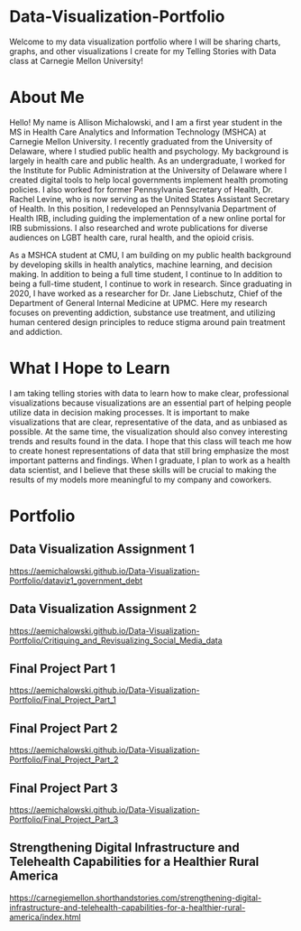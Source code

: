 # Data-Visualization-Portfolio

Welcome to my data visualization portfolio where I will be sharing charts, graphs, and other visualizations I create for my Telling Stories with Data class at Carnegie Mellon University!

# About Me

Hello! My name is Allison Michalowski, and I am a first year student in the MS in Health Care Analytics and Information Technology (MSHCA) at Carnegie Mellon University. I recently graduated from the University of Delaware, where I studied public health and psychology. My background is largely in health care and public health. As an undergraduate, I worked for the Institute for Public Administration at the University of Delaware where I created digital tools to help local governments implement health promoting policies. I also worked for former Pennsylvania Secretary of Health, Dr. Rachel Levine, who is now serving as the United States Assistant Secretary of Health. In this position, I redeveloped an Pennsylvania Department of Health IRB, including guiding the implementation of a new online portal for IRB submissions. I also researched and wrote publications for diverse audiences on LGBT health care, rural health, and the opioid crisis. 

As a MSHCA student at CMU, I am building on my public health background by developing skills in health analytics, machine learning, and decision making. In addition to being a full time student, I continue to In addition to being a full-time student, I continue to work in research. Since graduating in 2020, I have worked as a researcher for Dr. Jane Liebschutz, Chief of the Department of General Internal Medicine at UPMC. Here my research focuses on preventing addiction, substance use treatment, and utilizing human centered design principles to reduce stigma around pain treatment and addiction. 

# What I Hope to Learn

I am taking telling stories with data to learn how to make clear, professional visualizations because visualizations are an essential part of helping people utilize data in decision making processes. It is important to make visualizations that are clear, representative of the data, and as unbiased as possible. At the same time, the visualization should also convey interesting trends and results found in the data. I hope that this class will teach me how to create honest representations of data that still bring emphasize the most important patterns and findings. When I graduate, I plan to work as a health data scientist, and I believe that these skills will be crucial to making the results of my models more meaningful to my company and coworkers. 

# Portfolio

## Data Visualization Assignment 1

https://aemichalowski.github.io/Data-Visualization-Portfolio/dataviz1_government_debt

## Data Visualization Assignment 2

https://aemichalowski.github.io/Data-Visualization-Portfolio/Critiquing_and_Revisualizing_Social_Media_data

## Final Project Part 1

https://aemichalowski.github.io/Data-Visualization-Portfolio/Final_Project_Part_1

## Final Project Part 2

https://aemichalowski.github.io/Data-Visualization-Portfolio/Final_Project_Part_2

## Final Project Part 3
https://aemichalowski.github.io/Data-Visualization-Portfolio/Final_Project_Part_3

## Strengthening Digital Infrastructure and Telehealth Capabilities for a Healthier Rural America

https://carnegiemellon.shorthandstories.com/strengthening-digital-infrastructure-and-telehealth-capabilities-for-a-healthier-rural-america/index.html


